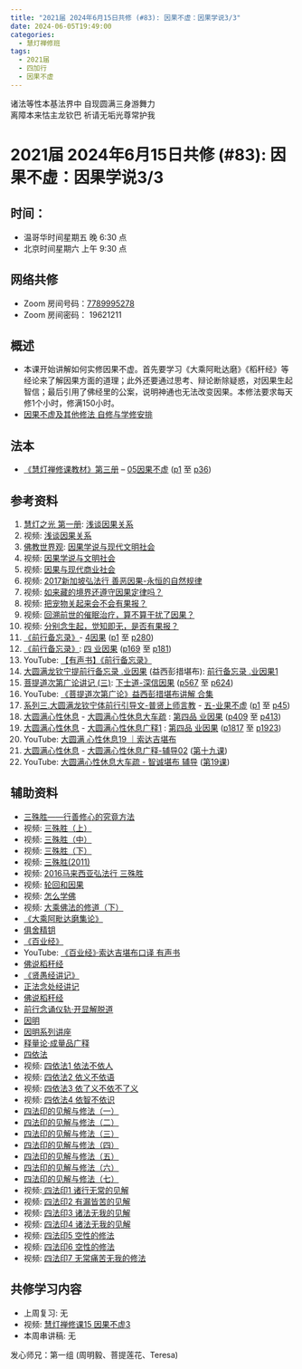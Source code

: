 ```yaml
---
title: "2021届 2024年6月15日共修 (#83): 因果不虚：因果学说3/3"
date: 2024-06-05T19:49:00
categories:
  - 慧灯禅修班
tags:
  - 2021届
  - 四加行
  - 因果不虚
---
```

诸法等性本基法界中 自现圆满三身游舞力\
离障本来怙主龙钦巴 祈请无垢光尊常护我

# 2021届 2024年6月15日共修 (#83): 因果不虚：因果学说3/3

## 时间：

* 温哥华时间星期五 晚 6:30 点
* 北京时间星期六 上午 9:30 点

## 网络共修

* Zoom 房间号码：[7789995278](https://us02web.zoom.us/j/7789995278?pwd=VjZmbWJFY2k2K0E5RVB2cTNIQmhqUT09)
* Zoom 房间密码： 19621211

## 概述

* 本课开始讲解如何实修因果不虚。首先要学习《大乘阿毗达磨》《稻秆经》等经论来了解因果方面的道理；此外还要通过思考、辩论断除疑惑，对因果生起智信；最后引用了佛经里的公案，说明神通也无法改变因果。本修法要求每天修1个小时，修满150小时。
* [因果不虚及其他修法 自修与学修安排 ](https://fohuifayu.com/index.php/huideng-jiangtang/chanxiuke/zen-03/8655-zen03-ygbx)

## 法本

* [《慧灯禅修课教材》第三册](https://huidengchanxiu.net/books/b3/) – [05因果不虚](https://huidengchanxiu.net/books/b3/3-05) ([p1](https://huidengchanxiu.net/books/b3/3-05#p1) 至 [p36](https://huidengchanxiu.net/books/b3/3-05#p36))

## 参考资料

1. [慧灯之光 第一册](https://fohuifayu.com/index.php/huideng-zhiguang/huideng-series/yi-ce): [浅谈因果关系](https://fohuifayu.com/index.php/huideng-zhiguang/huideng-series/135-a00003)
2. 视频: [浅谈因果关系](https://fohuifayu.com/index.php/huideng-jiangtang/chanxiuke/zen-01/8248-l02001)
3. [佛教世界观](https://fohuifayu.com/index.php/huideng-zhiguang/dianzi-congshu/fojiao-shijie-guan): [因果学说与现代文明社会](https://fohuifayu.com/index.php/huideng-zhiguang/dianzi-congshu/fojiao-shijie-guan/8850-a00117)
4. [](https://fohuifayu.com/index.php/huideng-zhiguang/dianzi-congshu/fojiao-shijie-guan/8850-a00117)视频: [因果学说与文明社会](https://fohuifayu.com/index.php/huideng-jiangtang/rensheng-zhihui/fojiao-yuqiye/714-l13047)
5. [](https://fohuifayu.com/index.php/huideng-jiangtang/rensheng-zhihui/fojiao-yuqiye/714-l13047)视频: [因果与现代商业社会](https://fohuifayu.com/index.php/huideng-jiangtang/rensheng-zhihui/fojiao-yuqiye/678-l13051)
6. 视频: [2017新加坡弘法行 善恶因果-永恒的自然规律](https://fohuifayu.com/index.php/huideng-jiangtang/huanqiu-xilie/xin-jia-po/1825-l17021)
7. 视频: [如来藏的境界还遵守因果定律吗？](https://fohuifayu.com/index.php/shipin-jingcui/wenda-zhailu/9233-v22002-v09)
8. 视频: [把宠物关起来会不会有果报？](https://fohuifayu.com/index.php/shipin-jingcui/wenda-zhailu/8118-v21018-v01)
9. 视频: [回溯前世的催眠治疗，算不算干扰了因果？](https://fohuifayu.com/index.php/shipin-jingcui/wenda-zhailu/8117-v21015-v10)
10. 视频: [分别念生起，觉知即无，是否有果报？](https://fohuifayu.com/index.php/shipin-jingcui/wenda-zhailu/4739-V16134-V07?title=%E4%BA%86%E5%87%A1%E5%9B%9B%E8%AE%AD)
11. [《前行备忘录》](https://www.huidengchanxiu.net/refs/bwl)- [4因果](https://www.huidengchanxiu.net/refs/qxbwl/qxxl4-04yg) [](https://www.huidengchanxiu.net/refs/qxbwl/qxxl4-03lh/#%E4%B8%80%E5%BC%95%E5%85%A5)([p1](https://www.huidengchanxiu.net/refs/qxbwl/qxxl4-04yg#p1) 至 [p280](https://www.huidengchanxiu.net/refs/qxbwl/qxxl4-04yg#p280))
12. [《前行备忘录》](https://huidengchanxiu.net/refs/qxbwl/): [四 业因果](https://huidengchanxiu.net/refs/qxbwl/#%E5%9B%9B-%E4%B8%9A%E5%9B%A0%E6%9E%9C) ([p169](https://huidengchanxiu.net/refs/qxbwl/#p169) 至 [p181](https://huidengchanxiu.net/refs/qxbwl/#p181))
13. [](https://huidengchanxiu.net/refs/qxbwl/#%E4%B8%89-%E8%BD%AE%E5%9B%9E%E8%BF%87%E6%82%A3)YouTube: [【有声书】《前行备忘录》](https://www.youtube.com/playlist?list=PLpQ93rK3nqoAm3Uqmur-FOkedJK_jhIzF)
14. [大圆满龙钦宁提前行备忘录 .业因果](https://www.xianmixuezi.com/%E5%A4%A7%E5%9C%86%E6%BB%A1%E5%89%8D%E8%A1%8C/%E7%B3%BB%E5%88%97%E5%9B%9B-%E5%89%8D%E8%A1%8C%E5%A4%87%E5%BF%98%E5%BD%95/%E5%A4%A7%E5%9C%86%E6%BB%A1%E9%BE%99%E9%92%A6%E5%AE%81%E6%8F%90%E5%89%8D%E8%A1%8C%E5%A4%87%E5%BF%98%E5%BD%95-%E4%B8%9A%E5%9B%A0%E6%9E%9C) (益西彭措堪布): [前行备忘录 .业因果1](https://www.xianmixuezi.com/%E5%A4%A7%E5%9C%86%E6%BB%A1%E5%89%8D%E8%A1%8C/%E7%B3%BB%E5%88%97%E5%9B%9B-%E5%89%8D%E8%A1%8C%E5%A4%87%E5%BF%98%E5%BD%95/%E5%A4%A7%E5%9C%86%E6%BB%A1%E9%BE%99%E9%92%A6%E5%AE%81%E6%8F%90%E5%89%8D%E8%A1%8C%E5%A4%87%E5%BF%98%E5%BD%95-%E4%B8%9A%E5%9B%A0%E6%9E%9C/%E5%89%8D%E8%A1%8C%E5%A4%87%E5%BF%98%E5%BD%95-%E4%B8%9A%E5%9B%A0%E6%9E%9C-1)
15. [菩提道次第广论讲记 (三)](https://huidengchanxiu.net/refs/ptdcdgl/3): [下士道-深信因果](https://huidengchanxiu.net/refs/ptdcdgl/3#%E4%B8%8B%E5%A3%AB%E9%81%93-%E6%B7%B1%E4%BF%A1%E5%9B%A0%E6%9E%9C%E7%9B%AE%E5%BD%95) ([p567](https://huidengchanxiu.net/refs/ptdcdgl/3#p567) 至 [p624](https://huidengchanxiu.net/refs/ptdcdgl/3#p624))
16. YouTube: [《菩提道次第广论》益西彭措堪布讲解 合集](https://www.youtube.com/playlist?list=PLvhysUtdbxCBq9MxPLr6pauLmbwndXY9o)
17. [系列三.大圆满龙钦宁体前行引导文-普贤上师言教](https://huidengchanxiu.net/refs/s3) - [](https://huidengchanxiu.net/refs/xmfw/s3/s3-ydw4-lhgh)[五-业果不虚](https://huidengchanxiu.net/refs/xmfw/s3/s3-ydw5-ygbx) ([p1](https://huidengchanxiu.net/refs/xmfw/s3/s3-ydw5-ygbx#p1) 至 [p45](https://huidengchanxiu.net/refs/xmfw/s3/s3-ydw5-ygbx#p45))
18. [大圆满心性休息](https://huidengchanxiu.net/refs/dymxxxx) - [大圆满心性休息大车疏](https://huidengchanxiu.net/refs/dymxxxx/dymxxxx-dcs) : [第四品 业因果](https://huidengchanxiu.net/refs/dymxxxx/dymxxxx-dcs/#%E7%AC%AC%E5%9B%9B%E5%93%81-%E4%B8%9A%E5%9B%A0%E6%9E%9C) ([p409](https://huidengchanxiu.net/refs/dymxxxx/dymxxxx-dcs/#p409) 至 [p413](https://huidengchanxiu.net/refs/dymxxxx/dymxxxx-dcs/#p413))
19. [大圆满心性休息](https://huidengchanxiu.net/refs/dymxxxx) - [大圆满心性休息广释1](https://huidengchanxiu.net/refs/dymxxxx/dymxxxx-gs1) : [第四品 业因果](https://huidengchanxiu.net/refs/dymxxxx/dymxxxx-gs1#%E7%AC%AC%E5%9B%9B%E5%93%81-%E4%B8%9A%E5%9B%A0%E6%9E%9C) ([p1817](https://huidengchanxiu.net/refs/dymxxxx/dymxxxx-gs1#p1817) 至 [p1923](https://huidengchanxiu.net/refs/dymxxxx/dymxxxx-gs1#p1923))
20. YouTube: [大圆满 心性休息19 ｜索达吉堪布](https://www.youtube.com/watch?v=-sllg359GeQ&list=PLAnEIprIVklebrDFUKaC67LssdOO2y87p&index=19)
21. [大圆满心性休息](https://huidengchanxiu.net/refs/dymxxxx) - [大圆满心性休息广释-辅导02](https://huidengchanxiu.net/refs/dymxxxx/fudao/fd-02) ([第十九课](https://huidengchanxiu.net/refs/dymxxxx/fudao/fd-02#%E7%AC%AC%E5%8D%81%E4%B9%9D%E8%AF%BE))
22. YouTube: [大圆满心性休息大车疏 - 智诚堪布 辅导](https://www.youtube.com/playlist?list=PL5y-PP7QihJ1Gh3w_hYZMkn4AWFXr_2iu) ([第19课](https://www.youtube.com/watch?v=RgNyJmEd6_g&list=PL5y-PP7QihJ1Gh3w_hYZMkn4AWFXr_2iu&index=20))

## **辅助资料**[](https://huidengchanxiu.net/refs/misc/zfncj01)[](https://www.huidengvan.com/posts/2023-08-05-2021%E5%B1%8A-2023%E5%B9%B48%E6%9C%8812%E6%97%A5%E5%85%B1%E4%BF%AE-46-%E8%BD%AE%E5%9B%9E%E8%BF%87%E6%82%A3%E6%95%B4%E4%BD%932-2%E4%B8%89%E6%A0%B9%E6%9C%AC%E8%8B%A6/)

* [](https://www.huidengvan.com/tags/%E4%BD%9B%E8%AF%B4%E7%A8%BB%E7%A7%86%E7%BB%8F/)[三殊胜——行善修心的究竟方法](https://fohuifayu.com/index.php/huideng-zhiguang/huideng-series/131-a00002?title=)[](https://fohuifayu.com/index.php/huideng-zhiguang/huideng-series/131-a00002?title=) 
* 视频: [三殊胜（上）](https://fohuifayu.com/index.php/huideng-jiangtang/fofa-jianxiu/jichu-zhishi/519-l14011?title=)
* 视频: [](https://fohuifayu.com/index.php/shipin-jingcui/wenda-zhailu/9233-v22002-v09)[三殊胜（中）](https://fohuifayu.com/index.php/huideng-jiangtang/fofa-jianxiu/jichu-zhishi/520-l14012?title=)
* 视频: [](https://fohuifayu.com/index.php/shipin-jingcui/wenda-zhailu/9233-v22002-v09)[三殊胜（下）](https://fohuifayu.com/index.php/huideng-jiangtang/chanxiuke/zen-01/8243-l14013?title=)
* [](https://fohuifayu.com/index.php/huideng-jiangtang/chanxiuke/zen-01/8243-l14013?title=)视频: [三殊胜(2011) ](https://fohuifayu.com/index.php/huideng-jiangtang/fofa-jianxiu/jichu-zhishi/702-l11028?title=)
* 视频: [2016马来西亚弘法行 三殊胜](https://fohuifayu.com/index.php/huideng-jiangtang/huanqiu-xilie/malai-xiya/1151-l16017?title=)
* 视频: [轮回和因果](https://fohuifayu.com/index.php/huideng-jiangtang/fofa-jianxiu/chuli-xin/739-l11049)
* 视频: [怎么学佛](https://fohuifayu.com/index.php/huideng-jiangtang/rensheng-zhihui/renshengzhihui-xilie/705-l10028)
* 视频: [大乘佛法的修道（下）](https://fohuifayu.com/index.php/huideng-jiangtang/fofa-jianxiu/xiuxing-cidi/701-l10020)
* [《大乘阿毗达磨集论》](https://culture.pkstate.com/jingshu/5287.html)
* [俱舍精钥](https://www.riyuebianzhao.com/%E4%BA%94%E8%AE%BA/%E4%BF%B1%E8%88%8D%E7%B2%BE%E9%92%A5)
* [《百业经》](https://huidengchanxiu.net/refs/misc/byj)
* YouTube: [《百业经》·索达吉堪布口译 有声书](https://www.youtube.com/playlist?list=PLYOi3WbNHCBtsHH6QTrxVJuvBtiNHWdj6)
* [佛说稻秆经](https://www.huidengvan.com/tags/%E4%BD%9B%E8%AF%B4%E7%A8%BB%E7%A7%86%E7%BB%8F/)
* [](https://fohuifayu.com/index.php/other-column/xiangguan-jinglun/jingdian/yuanqi-jing/8377-d33?title=)[《贤愚经讲记》](https://www.xianmixuezi.com/%E4%BD%9B%E7%BB%8F%E5%AE%9D%E5%85%B8%E7%B3%BB%E5%88%97/%E8%B4%A4%E6%84%9A%E7%BB%8F)
* [正法念处经讲记](https://www.xianmixuezi.com/%E4%BD%9B%E7%BB%8F%E5%AE%9D%E5%85%B8%E7%B3%BB%E5%88%97/%E6%AD%A3%E6%B3%95%E5%BF%B5%E5%A4%84%E7%BB%8F)
* [佛说稻秆经](https://www.huidengvan.com/tags/%E4%BD%9B%E8%AF%B4%E7%A8%BB%E7%A7%86%E7%BB%8F/)
* [前行念诵仪轨·开显解脱道](https://fohuifayu.com/index.php/huideng-zhiguang/huideng-chanxiu/di-si-ce/9204-a00540?title=)
* [](https://culture.pkstate.com/jingshu/5287.html)[因明](https://www.zhihuihai.net/%E5%AD%A6%E4%BD%9B%E4%B9%8B%E5%AE%B6/%E4%BA%94%E9%83%A8%E5%A4%A7%E8%AE%BA/%E5%9B%A0%E6%98%8E)
* [因明系列讲座](https://www.riyuebianzhao.com/%E7%B3%BB%E5%88%97%E8%AE%B2%E5%BA%A7/%E5%9B%A0%E6%98%8E%E7%B3%BB%E5%88%97%E8%AE%B2%E5%BA%A7)
* [释量论·成量品广释](https://www.riyuebianzhao.com/%E4%BA%94%E8%AE%BA/%E9%87%8A%E9%87%8F%E8%AE%BA%E6%88%90%E9%87%8F%E5%93%81%E5%B9%BF%E9%87%8A)
* [](https://fohuifayu.com/index.php/other-column/xiangguan-jinglun/jingdian/yuanqi-jing/8377-d33?title=)[四依法](https://fohuifayu.com/index.php/huideng-zhiguang/huideng-series/ba-ce/172-a00083?title=)
* 视频: [四依法1 依法不依人](https://fohuifayu.com/index.php/huideng-jiangtang/fofa-jianxiu/si-yi-fa/820-l09010?title=)
* 视频: [四依法2 依义不依语](https://fohuifayu.com/index.php/huideng-jiangtang/fofa-jianxiu/si-yi-fa/821-l09011?title=)
* 视频: [四依法3 依了义不依不了义](https://fohuifayu.com/index.php/huideng-jiangtang/fofa-jianxiu/si-yi-fa/822-l09012?title=)
* 视频: [四依法4 依智不依识](https://fohuifayu.com/index.php/huideng-jiangtang/fofa-jianxiu/si-yi-fa/823-l09013?title=)
* [四法印的见解与修法（一）](https://fohuifayu.com/index.php/huideng-zhiguang/huideng-series/er-ce/224-a00061)
* [四法印的见解与修法（二）](https://fohuifayu.com/index.php/huideng-zhiguang/huideng-series/er-ce/218-a00062)
* [四法印的见解与修法（三）](https://fohuifayu.com/index.php/huideng-zhiguang/huideng-series/er-ce/219-a00063)
* [四法印的见解与修法（四）](https://fohuifayu.com/index.php/huideng-zhiguang/huideng-series/er-ce/220-a00064)
* [四法印的见解与修法（五）](https://fohuifayu.com/index.php/huideng-zhiguang/huideng-series/er-ce/221-a00065)
* [四法印的见解与修法（六）](https://fohuifayu.com/index.php/huideng-zhiguang/huideng-series/er-ce/222-a00066)
* [四法印的见解与修法（七） ](https://fohuifayu.com/index.php/huideng-zhiguang/huideng-series/er-ce/223-a00067)
* 视频:[ 四法印1 诸行无常的见解](https://fohuifayu.com/index.php/huideng-jiangtang/fofa-jianxiu/si-fa-yin/939-l05006)
* 视频: [四法印2 有漏皆苦的见解](https://fohuifayu.com/index.php/huideng-jiangtang/fofa-jianxiu/si-fa-yin/940-l05007)
* 视频: [四法印3 诸法无我的见解](https://fohuifayu.com/index.php/huideng-jiangtang/fofa-jianxiu/si-fa-yin/941-l05008)
* 视频: [四法印4 诸法无我的见解](https://fohuifayu.com/index.php/huideng-jiangtang/fofa-jianxiu/si-fa-yin/942-l05009)
* 视频: [四法印5 空性的修法](https://fohuifayu.com/index.php/huideng-jiangtang/fofa-jianxiu/si-fa-yin/943-l05010)
* 视频: [四法印6 空性的修法](https://fohuifayu.com/index.php/huideng-jiangtang/fofa-jianxiu/si-fa-yin/944-l05011)
* 视频: [四法印7 无常痛苦无我的修法](https://fohuifayu.com/index.php/huideng-jiangtang/fofa-jianxiu/si-fa-yin/945-l05012)

## **共修学习内容**

* 上周复习: [](https://www.huidengvan.com/f/up/%E4%B8%B2%E8%AE%B2%E7%A8%BF-%E7%94%9F%E8%8B%A6%E8%80%81%E8%8B%A6.ppt)[](https://www.huidengvan.com/f/up/%E4%B8%8A%E5%91%A8%E5%A4%8D%E4%B9%A0-%E7%97%85%E8%8B%A6.docx)[](https://www.huidengvan.com/f/up/%E4%B8%B2%E8%AE%B2%E7%A8%BF-%E7%88%B1%E5%88%AB%E7%A6%BB%E8%8B%A6.docx)[](/f/up/上周复习-不欲临苦.docx)无
* [](/f/up/串讲稿-人生八苦.pdf)视频: [](https://fohuifayu.com/index.php/huideng-jiangtang/fofa-jianxiu/chuli-xin/671-l11034)[慧灯禅修课15 因果不虚3](https://fohuifayu.com/index.php/huideng-jiangtang/chanxiuke/zen-03/1751-l16133)
* 本周串讲稿: 无

发心师兄：第一组 (周明毅、菩提莲花、Teresa)
